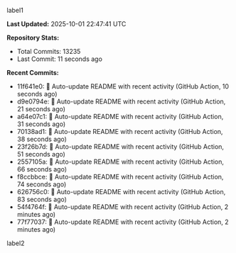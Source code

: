 
label1 
<!-- ACTIVITY_START -->
**Last Updated:** 2025-10-01 22:47:41 UTC

**Repository Stats:**
- Total Commits: 13235
- Last Commit: 11 seconds ago

**Recent Commits:**
- 11f641e0: 🤖 Auto-update README with recent activity (GitHub Action, 10 seconds ago)
- d9e0794e: 🤖 Auto-update README with recent activity (GitHub Action, 21 seconds ago)
- a64e07c1: 🤖 Auto-update README with recent activity (GitHub Action, 31 seconds ago)
- 70138ad1: 🤖 Auto-update README with recent activity (GitHub Action, 38 seconds ago)
- 23f26b7d: 🤖 Auto-update README with recent activity (GitHub Action, 51 seconds ago)
- 2557105a: 🤖 Auto-update README with recent activity (GitHub Action, 66 seconds ago)
- f8ccbbce: 🤖 Auto-update README with recent activity (GitHub Action, 74 seconds ago)
- 626756c0: 🤖 Auto-update README with recent activity (GitHub Action, 83 seconds ago)
- 54f4764f: 🤖 Auto-update README with recent activity (GitHub Action, 2 minutes ago)
- 77f77037: 🤖 Auto-update README with recent activity (GitHub Action, 2 minutes ago)
<!-- ACTIVITY_END -->

label2
